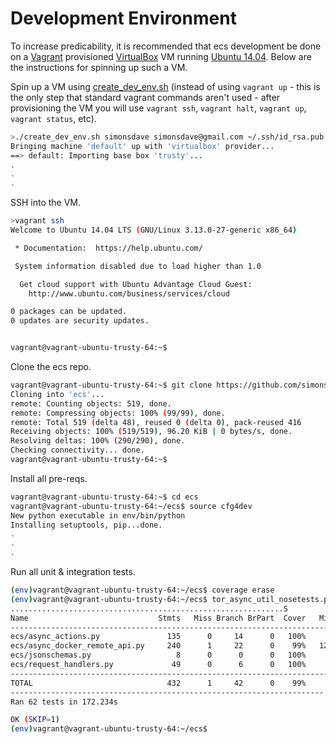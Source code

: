 # Development Environment

To increase predicability, it is recommended
that ecs development be done on a [Vagrant](http://www.vagrantup.com/) provisioned
[VirtualBox](https://www.virtualbox.org/)
VM running [Ubuntu 14.04](http://releases.ubuntu.com/14.04/).
Below are the instructions for spinning up such a VM.

Spin up a VM using [create_dev_env.sh](create_dev_env.sh)
(instead of using ```vagrant up``` - this is the only step
that standard vagrant commands aren't used - after provisioning
the VM you will use ```vagrant ssh```, ```vagrant halt```,
```vagrant up```, ```vagrant status```, etc).

```bash
>./create_dev_env.sh simonsdave simonsdave@gmail.com ~/.ssh/id_rsa.pub ~/.ssh/id_rsa
Bringing machine 'default' up with 'virtualbox' provider...
==> default: Importing base box 'trusty'...
.
.
.
```

SSH into the VM.

```bash
>vagrant ssh
Welcome to Ubuntu 14.04 LTS (GNU/Linux 3.13.0-27-generic x86_64)

 * Documentation:  https://help.ubuntu.com/

 System information disabled due to load higher than 1.0

  Get cloud support with Ubuntu Advantage Cloud Guest:
    http://www.ubuntu.com/business/services/cloud

0 packages can be updated.
0 updates are security updates.


vagrant@vagrant-ubuntu-trusty-64:~$
```

Clone the ecs repo.

```bash
vagrant@vagrant-ubuntu-trusty-64:~$ git clone https://github.com/simonsdave/ecs.git
Cloning into 'ecs'...
remote: Counting objects: 519, done.
remote: Compressing objects: 100% (99/99), done.
remote: Total 519 (delta 48), reused 0 (delta 0), pack-reused 416
Receiving objects: 100% (519/519), 96.20 KiB | 0 bytes/s, done.
Resolving deltas: 100% (290/290), done.
Checking connectivity... done.
vagrant@vagrant-ubuntu-trusty-64:~$
```

Install all pre-reqs.

```bash
vagrant@vagrant-ubuntu-trusty-64:~$ cd ecs
vagrant@vagrant-ubuntu-trusty-64:~/ecs$ source cfg4dev
New python executable in env/bin/python
Installing setuptools, pip...done.
.
.
.
```

Run all unit & integration tests.

```bash
(env)vagrant@vagrant-ubuntu-trusty-64:~/ecs$ coverage erase
(env)vagrant@vagrant-ubuntu-trusty-64:~/ecs$ tor_async_util_nosetests.py --with-coverage
.............................................................S
Name                             Stmts   Miss Branch BrPart  Cover   Missing
----------------------------------------------------------------------------
ecs/async_actions.py               135      0     14      0   100%
ecs/async_docker_remote_api.py     240      1     22      0    99%   124
ecs/jsonschemas.py                   8      0      0      0   100%
ecs/request_handlers.py             49      0      6      0   100%
----------------------------------------------------------------------------
TOTAL                              432      1     42      0    99%
----------------------------------------------------------------------
Ran 62 tests in 172.234s

OK (SKIP=1)
(env)vagrant@vagrant-ubuntu-trusty-64:~/ecs$
```
